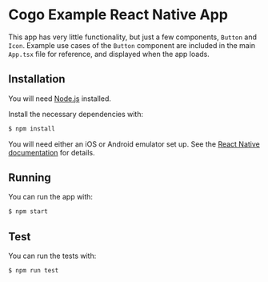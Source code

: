 # Cogo Example React Native App

This app has very little functionality, but just a few components, `Button` and `Icon`. Example use cases of the `Button` component are included in the main `App.tsx` file for reference, and displayed when the app loads.

## Installation

You will need [Node.js](https://nodejs.org/en/) installed.

Install the necessary dependencies with:

```bash
$ npm install
```

You will need either an iOS or Android emulator set up. See the [React Native documentation](https://reactnative.dev/docs/0.65/environment-setup) for details.

## Running

You can run the app with:

```bash
$ npm start
```

## Test

You can run the tests with:

```bash
$ npm run test
```
